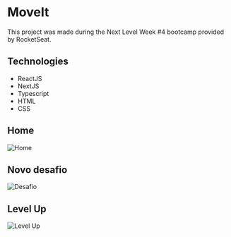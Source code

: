 # MoveIt

This project was made during the Next Level Week #4 bootcamp provided by RocketSeat.

## Technologies

- ReactJS
- NextJS
- Typescript
- HTML
- CSS

## Home

![Home](/public/home.png)

## Novo desafio

![Desafio](/public/desafio.png)

## Level Up

![Level Up](/public/levelup.png)